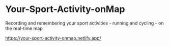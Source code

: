 # Your-Sport-Activity-onMap
Recording and remembering your sport activities - running and cycling - on the real-time map

https://your-sport-activity-onmap.netlify.app/
